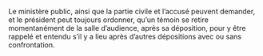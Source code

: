 Le ministère public, ainsi que la partie civile et l’accusé peuvent demander, et le président peut toujours ordonner, qu’un témoin se retire momentanément de la salle d’audience, après sa déposition, pour y être rappelé et entendu s’il y a lieu après d’autres dépositions avec ou sans confrontation.